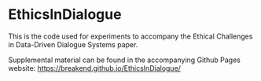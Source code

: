# EthicsInDialogue

This is the code used for experiments to accompany the Ethical Challenges in Data-Driven Dialogue Systems paper.

Supplemental material can be found in the accompanying Github Pages website: https://breakend.github.io/EthicsInDialogue/
